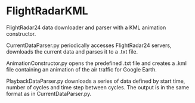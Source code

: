 # FlightRadarKML
FlightRadar24 data downloader and parser with a KML animation constructor.

CurrentDataParser.py periodically accesses FlightRadar24 servers, downloads the current data and parses it to a .txt file.

AnimationConstructor.py opens the predefined .txt file and creates a .kml file containing an animation of the air traffic for Google Earth.

PlaybackDataParser.py downloads a series of data defined by start time, number of cycles and time step between cycles. The output is in the same format as in CurrentDataParser.py.
